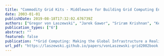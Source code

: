 ```yaml
---
title: "Commodity Grid Kits - Middleware for Building Grid Computing Environments"
date: 2003-01-01
publishDate: 2019-08-18T17:32:02.676739Z
authors: ["Gregor von Laszewski", "Jarek Gawor", "Sriram Krishnan", "Keith Jackson"]
publication_types: ["6"]
abstract: ""
featured: false
publication: "*Grid Computing: Making the Global Infrastructure a Reality*"
url_pdf: "https://laszewski.github.io/papers/vonLaszewski-grid2002book.pdf"
---
```


